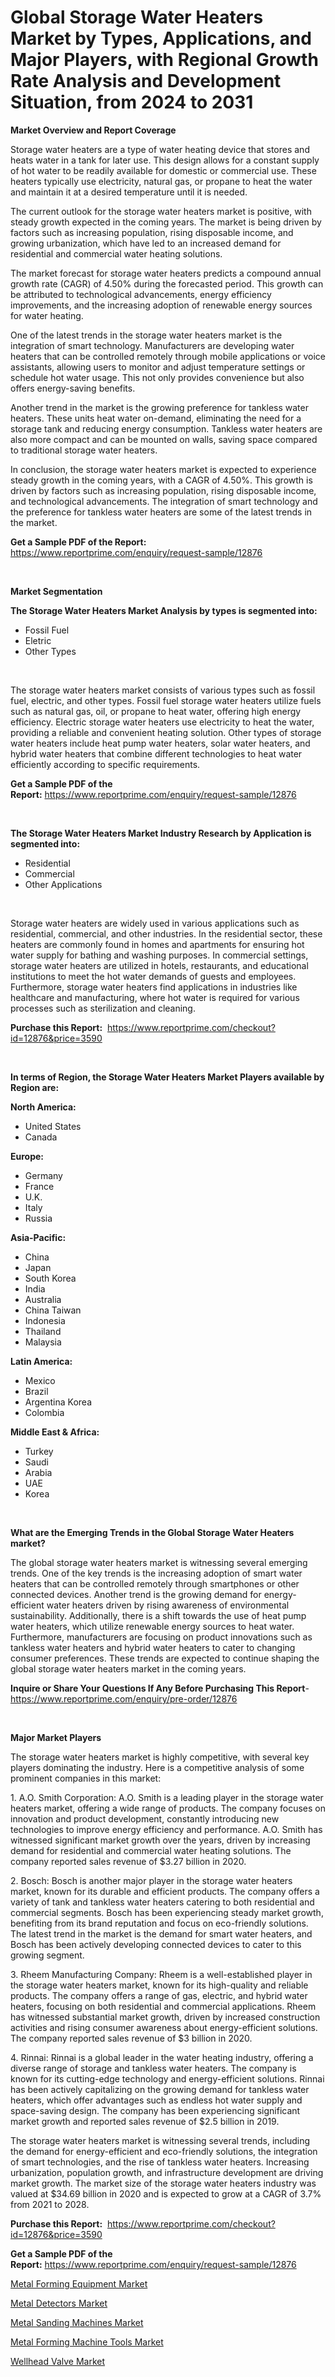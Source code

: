 <p><h1>Global Storage Water Heaters Market by Types, Applications, and Major Players, with Regional Growth Rate Analysis and Development Situation, from 2024 to 2031</h1></p><p><strong>Market Overview and Report Coverage</strong></p>
<p><p>Storage water heaters are a type of water heating device that stores and heats water in a tank for later use. This design allows for a constant supply of hot water to be readily available for domestic or commercial use. These heaters typically use electricity, natural gas, or propane to heat the water and maintain it at a desired temperature until it is needed.</p><p>The current outlook for the storage water heaters market is positive, with steady growth expected in the coming years. The market is being driven by factors such as increasing population, rising disposable income, and growing urbanization, which have led to an increased demand for residential and commercial water heating solutions.</p><p>The market forecast for storage water heaters predicts a compound annual growth rate (CAGR) of 4.50% during the forecasted period. This growth can be attributed to technological advancements, energy efficiency improvements, and the increasing adoption of renewable energy sources for water heating.</p><p>One of the latest trends in the storage water heaters market is the integration of smart technology. Manufacturers are developing water heaters that can be controlled remotely through mobile applications or voice assistants, allowing users to monitor and adjust temperature settings or schedule hot water usage. This not only provides convenience but also offers energy-saving benefits.</p><p>Another trend in the market is the growing preference for tankless water heaters. These units heat water on-demand, eliminating the need for a storage tank and reducing energy consumption. Tankless water heaters are also more compact and can be mounted on walls, saving space compared to traditional storage water heaters.</p><p>In conclusion, the storage water heaters market is expected to experience steady growth in the coming years, with a CAGR of 4.50%. This growth is driven by factors such as increasing population, rising disposable income, and technological advancements. The integration of smart technology and the preference for tankless water heaters are some of the latest trends in the market.</p></p>
<p><strong>Get a Sample PDF of the Report:</strong> <a href="https://www.reportprime.com/enquiry/request-sample/12876">https://www.reportprime.com/enquiry/request-sample/12876</a></p>
<p>&nbsp;</p>
<p><strong>Market Segmentation</strong></p>
<p><strong>The Storage Water Heaters Market Analysis by types is segmented into:</strong></p>
<p><ul><li>Fossil Fuel</li><li>Eletric</li><li>Other Types</li></ul></p>
<p>&nbsp;</p>
<p><p>The storage water heaters market consists of various types such as fossil fuel, electric, and other types. Fossil fuel storage water heaters utilize fuels such as natural gas, oil, or propane to heat water, offering high energy efficiency. Electric storage water heaters use electricity to heat the water, providing a reliable and convenient heating solution. Other types of storage water heaters include heat pump water heaters, solar water heaters, and hybrid water heaters that combine different technologies to heat water efficiently according to specific requirements.</p></p>
<p><strong>Get a Sample PDF of the Report:</strong>&nbsp;<a href="https://www.reportprime.com/enquiry/request-sample/12876">https://www.reportprime.com/enquiry/request-sample/12876</a></p>
<p>&nbsp;</p>
<p><strong>The Storage Water Heaters Market Industry Research by Application is segmented into:</strong></p>
<p><ul><li>Residential</li><li>Commercial</li><li>Other Applications</li></ul></p>
<p>&nbsp;</p>
<p><p>Storage water heaters are widely used in various applications such as residential, commercial, and other industries. In the residential sector, these heaters are commonly found in homes and apartments for ensuring hot water supply for bathing and washing purposes. In commercial settings, storage water heaters are utilized in hotels, restaurants, and educational institutions to meet the hot water demands of guests and employees. Furthermore, storage water heaters find applications in industries like healthcare and manufacturing, where hot water is required for various processes such as sterilization and cleaning.</p></p>
<p><strong>Purchase this Report:</strong>&nbsp; <a href="https://www.reportprime.com/checkout?id=12876&price=3590">https://www.reportprime.com/checkout?id=12876&price=3590</a></p>
<p>&nbsp;</p>
<p><strong>In terms of Region, the Storage Water Heaters Market Players available by Region are:</strong></p>
<p>
    <p> <strong> North America: </strong>
        <ul>
            <li>United States</li>
            <li>Canada</li>
        </ul>
        </p> 
    <p> <strong> Europe: </strong>
        <ul>
            <li>Germany</li>
            <li>France</li>
            <li>U.K.</li>
            <li>Italy</li>
            <li>Russia</li>
        </ul>
        </p> 
    <p> <strong> Asia-Pacific: </strong>
        <ul>
            <li>China</li>
            <li>Japan</li>
            <li>South Korea</li>
            <li>India</li>
            <li>Australia</li>
            <li>China Taiwan</li>
            <li>Indonesia</li>
            <li>Thailand</li>
            <li>Malaysia</li>
        </ul>
        </p> 
    <p> <strong> Latin America: </strong>
        <ul>
            <li>Mexico</li>
            <li>Brazil</li>
            <li>Argentina Korea</li>
            <li>Colombia</li>
        </ul>
        </p> 
    <p> <strong> Middle East & Africa: </strong>
        <ul>
            <li>Turkey</li>
            <li>Saudi</li>
            <li>Arabia</li>
            <li>UAE</li>
            <li>Korea</li>
        </ul>
    </p>
    </p>
<p>&nbsp;</p>
<p><strong>What are the Emerging Trends in the Global Storage Water Heaters market?</strong></p>
<p><p>The global storage water heaters market is witnessing several emerging trends. One of the key trends is the increasing adoption of smart water heaters that can be controlled remotely through smartphones or other connected devices. Another trend is the growing demand for energy-efficient water heaters driven by rising awareness of environmental sustainability. Additionally, there is a shift towards the use of heat pump water heaters, which utilize renewable energy sources to heat water. Furthermore, manufacturers are focusing on product innovations such as tankless water heaters and hybrid water heaters to cater to changing consumer preferences. These trends are expected to continue shaping the global storage water heaters market in the coming years.</p></p>
<p><strong>Inquire or Share Your Questions If Any Before Purchasing This Report</strong>- <a href="https://www.reportprime.com/enquiry/pre-order/12876">https://www.reportprime.com/enquiry/pre-order/12876</a></p>
<p>&nbsp;</p>
<p><strong>Major Market Players</strong></p>
<p><p>The storage water heaters market is highly competitive, with several key players dominating the industry. Here is a competitive analysis of some prominent companies in this market:</p><p>1. A.O. Smith Corporation: A.O. Smith is a leading player in the storage water heaters market, offering a wide range of products. The company focuses on innovation and product development, constantly introducing new technologies to improve energy efficiency and performance. A.O. Smith has witnessed significant market growth over the years, driven by increasing demand for residential and commercial water heating solutions. The company reported sales revenue of $3.27 billion in 2020.</p><p>2. Bosch: Bosch is another major player in the storage water heaters market, known for its durable and efficient products. The company offers a variety of tank and tankless water heaters catering to both residential and commercial segments. Bosch has been experiencing steady market growth, benefiting from its brand reputation and focus on eco-friendly solutions. The latest trend in the market is the demand for smart water heaters, and Bosch has been actively developing connected devices to cater to this growing segment.</p><p>3. Rheem Manufacturing Company: Rheem is a well-established player in the storage water heaters market, known for its high-quality and reliable products. The company offers a range of gas, electric, and hybrid water heaters, focusing on both residential and commercial applications. Rheem has witnessed substantial market growth, driven by increased construction activities and rising consumer awareness about energy-efficient solutions. The company reported sales revenue of $3 billion in 2020.</p><p>4. Rinnai: Rinnai is a global leader in the water heating industry, offering a diverse range of storage and tankless water heaters. The company is known for its cutting-edge technology and energy-efficient solutions. Rinnai has been actively capitalizing on the growing demand for tankless water heaters, which offer advantages such as endless hot water supply and space-saving design. The company has been experiencing significant market growth and reported sales revenue of $2.5 billion in 2019.</p><p>The storage water heaters market is witnessing several trends, including the demand for energy-efficient and eco-friendly solutions, the integration of smart technologies, and the rise of tankless water heaters. Increasing urbanization, population growth, and infrastructure development are driving market growth. The market size of the storage water heaters industry was valued at $34.69 billion in 2020 and is expected to grow at a CAGR of 3.7% from 2021 to 2028.</p></p>
<p><strong>Purchase this Report:</strong>&nbsp;&nbsp;<a href="https://www.reportprime.com/checkout?id=12876&price=3590">https://www.reportprime.com/checkout?id=12876&price=3590</a></p>
<p></p>
<p><strong>Get a Sample PDF of the Report:</strong>&nbsp;<a href="https://www.reportprime.com/enquiry/request-sample/12876">https://www.reportprime.com/enquiry/request-sample/12876</a></p>
<p><p><a href="https://github.com/dzharov81/Market-Research-Report-List-2/blob/main/metal-forming-equipment-market.md">Metal Forming Equipment Market</a></p><p><a href="https://github.com/scarol104/Market-Research-Report-List-2/blob/main/metal-detectors-market.md">Metal Detectors Market</a></p><p><a href="https://github.com/gshchiplitsov/Market-Research-Report-List-2/blob/main/metal-sanding-machines-market.md">Metal Sanding Machines Market</a></p><p><a href="https://github.com/ambrozg/Market-Research-Report-List-2/blob/main/metal-forming-machine-tools-market.md">Metal Forming Machine Tools Market</a></p><p><a href="https://github.com/deliacustodio40/Market-Research-Report-List-2/blob/main/wellhead-valve-market.md">Wellhead Valve Market</a></p></p>